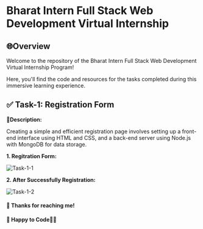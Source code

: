 # Bharat Intern Full Stack Web Development Virtual Internship

## 🌐Overview

Welcome to the repository of the Bharat Intern Full Stack Web Development Virtual Internship Program!

Here, you'll find the code and resources for the tasks completed during this immersive learning experience.

## ✅ Task-1: Registration Form

**📝Description:** 

Creating a simple and efficient registration page involves setting up a front-end interface using HTML and CSS, and a back-end server using Node.js with MongoDB for data storage.


**1. Regitration Form:**

![Task-1-1](https://github.com/brijeshparmar2054/Bharat_InternShip/assets/129920028/440e66ab-5b9d-4ec4-bc28-5892d229eeaa)


**2. After Successfully Registration:**

![Task-1-2](https://github.com/brijeshparmar2054/Bharat_InternShip/assets/129920028/058818f0-4834-4b1c-aa0e-5b5f2c27d61f)

#### 📌 Thanks for reaching me!
#### 📌 Happy to Code🚀💫
